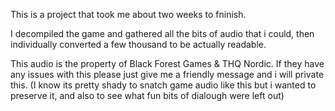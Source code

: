 This is a project that took me about two weeks to fninish.

I decompiled the game and gathered all the bits of audio that i could, then individually converted a few thousand to be actually readable.

This audio is the property of Black Forest Games & THQ Nordic. If they have any issues with this please just give me a friendly message and i will private this. (I know its pretty shady to snatch game audio like this but i wanted to preserve it, and also to see what fun bits of dialough were left out)
